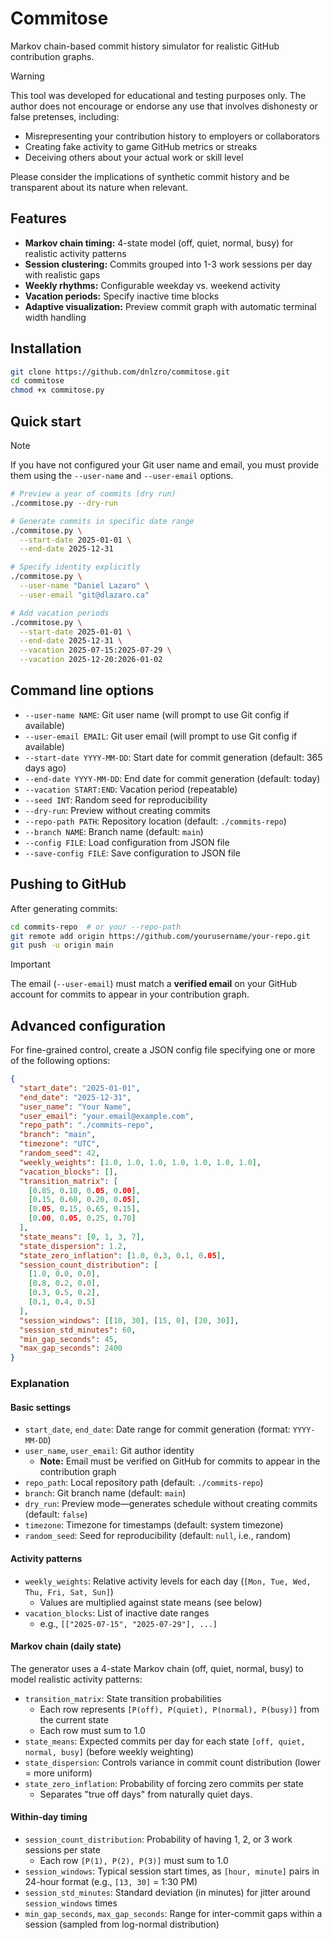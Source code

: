 # Commitose

Markov chain-based commit history simulator for realistic GitHub contribution graphs.

> [!WARNING]
> This tool was developed for educational and testing purposes only. The author does not encourage or endorse any use that involves dishonesty or false pretenses, including:
> 
> - Misrepresenting your contribution history to employers or collaborators
> - Creating fake activity to game GitHub metrics or streaks
> - Deceiving others about your actual work or skill level
> 
> Please consider the implications of synthetic commit history and be transparent about its nature when relevant.

## Features

- **Markov chain timing:** 4-state model (off, quiet, normal, busy) for realistic activity patterns
- **Session clustering:** Commits grouped into 1-3 work sessions per day with realistic gaps
- **Weekly rhythms:** Configurable weekday vs. weekend activity
- **Vacation periods:** Specify inactive time blocks
- **Adaptive visualization:** Preview commit graph with automatic terminal width handling

## Installation

```bash
git clone https://github.com/dnlzro/commitose.git
cd commitose
chmod +x commitose.py
```

## Quick start

> [!NOTE]
> If you have not configured your Git user name and email, you must provide them using the `--user-name` and `--user-email` options.

```bash
# Preview a year of commits (dry run)
./commitose.py --dry-run

# Generate commits in specific date range
./commitose.py \
  --start-date 2025-01-01 \
  --end-date 2025-12-31

# Specify identity explicitly
./commitose.py \
  --user-name "Daniel Lazaro" \
  --user-email "git@dlazaro.ca"

# Add vacation periods
./commitose.py \
  --start-date 2025-01-01 \
  --end-date 2025-12-31 \
  --vacation 2025-07-15:2025-07-29 \
  --vacation 2025-12-20:2026-01-02
```

## Command line options

- `--user-name NAME`: Git user name (will prompt to use Git config if available)
- `--user-email EMAIL`: Git user email (will prompt to use Git config if available)
- `--start-date YYYY-MM-DD`: Start date for commit generation (default: 365 days ago)
- `--end-date YYYY-MM-DD`: End date for commit generation (default: today)
- `--vacation START:END`: Vacation period (repeatable)
- `--seed INT`: Random seed for reproducibility
- `--dry-run`: Preview without creating commits
- `--repo-path PATH`: Repository location (default: `./commits-repo`)
- `--branch NAME`: Branch name (default: `main`)
- `--config FILE`: Load configuration from JSON file
- `--save-config FILE`: Save configuration to JSON file

## Pushing to GitHub

After generating commits:

```bash
cd commits-repo  # or your --repo-path
git remote add origin https://github.com/yourusername/your-repo.git
git push -u origin main
```

> [!IMPORTANT]
> The email (`--user-email`) must match a **verified email** on your GitHub account for commits to appear in your contribution graph.

## Advanced configuration

For fine-grained control, create a JSON config file specifying one or more of the following options:

```json
{
  "start_date": "2025-01-01",
  "end_date": "2025-12-31",
  "user_name": "Your Name",
  "user_email": "your.email@example.com",
  "repo_path": "./commits-repo",
  "branch": "main",
  "timezone": "UTC",
  "random_seed": 42,
  "weekly_weights": [1.0, 1.0, 1.0, 1.0, 1.0, 1.0, 1.0],
  "vacation_blocks": [],
  "transition_matrix": [
    [0.85, 0.10, 0.05, 0.00],
    [0.15, 0.60, 0.20, 0.05],
    [0.05, 0.15, 0.65, 0.15],
    [0.00, 0.05, 0.25, 0.70]
  ],
  "state_means": [0, 1, 3, 7],
  "state_dispersion": 1.2,
  "state_zero_inflation": [1.0, 0.3, 0.1, 0.05],
  "session_count_distribution": [
    [1.0, 0.0, 0.0],
    [0.8, 0.2, 0.0],
    [0.3, 0.5, 0.2],
    [0.1, 0.4, 0.5]
  ],
  "session_windows": [[10, 30], [15, 0], [20, 30]],
  "session_std_minutes": 60,
  "min_gap_seconds": 45,
  "max_gap_seconds": 2400
}
```

### Explanation

#### Basic settings

- `start_date`, `end_date`: Date range for commit generation (format: `YYYY-MM-DD`)
- `user_name`, `user_email`: Git author identity
  - **Note:** Email must be verified on GitHub for commits to appear in the contribution graph
- `repo_path`: Local repository path (default: `./commits-repo`)
- `branch`: Git branch name (default: `main`)
- `dry_run`: Preview mode—generates schedule without creating commits (default: `false`)
- `timezone`: Timezone for timestamps (default: system timezone)
- `random_seed`: Seed for reproducibility (default: `null`, i.e., random)

#### Activity patterns

- `weekly_weights`: Relative activity levels for each day (`[Mon, Tue, Wed, Thu, Fri, Sat, Sun]`)
  - Values are multiplied against state means (see below)
- `vacation_blocks`: List of inactive date ranges
  - e.g., `[["2025-07-15", "2025-07-29"], ...]`

#### Markov chain (daily state)

The generator uses a 4-state Markov chain (off, quiet, normal, busy) to model realistic activity patterns:

- `transition_matrix`: State transition probabilities
  - Each row represents `[P(off), P(quiet), P(normal), P(busy)]` from the current state
  - Each row must sum to 1.0
- `state_means`: Expected commits per day for each state `[off, quiet, normal, busy]` (before weekly weighting)
- `state_dispersion`: Controls variance in commit count distribution (lower = more uniform)
- `state_zero_inflation`: Probability of forcing zero commits per state
  - Separates "true off days" from naturally quiet days.

#### Within-day timing

- `session_count_distribution`: Probability of having 1, 2, or 3 work sessions per state
  - Each row `[P(1), P(2), P(3)]` must sum to 1.0
- `session_windows`: Typical session start times, as `[hour, minute]` pairs in 24-hour format (e.g., `[13, 30]` = 1:30 PM)
- `session_std_minutes`: Standard deviation (in minutes) for jitter around `session_windows` times
- `min_gap_seconds`, `max_gap_seconds`: Range for inter-commit gaps within a session (sampled from log-normal distribution)
